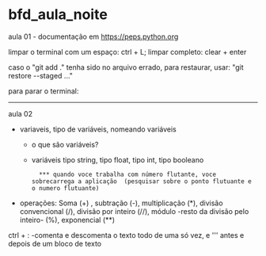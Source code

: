 # bfd_aula_noite
aula 01 - documentação em https://peps.python.org

limpar o terminal com um espaço: ctrl + L; limpar completo: clear + enter

caso o "git add ." tenha sido no arquivo errado, para restaurar, usar: "git restore --staged <file>..."

para parar o terminal: 

----------------------------------------------------------------------------------------------------------------

aula 02

- variaveis, tipo de variáveis, nomeando variáveis
    - o que são variáveis?

    - variáveis tipo string, tipo float, tipo int, tipo booleano

            *** quando voce trabalha com número flutante, voce sobrecarrega a aplicação  (pesquisar sobre o ponto flutuante e o numero flutuante)

- operações: Soma (+) , subtração (-), multiplicação (*), divisão convencional (/), divisão por inteiro (//), módulo -resto da divisão pelo inteiro- (%), exponencial (**)

ctrl + : -comenta e descomenta o texto todo de uma só vez, e ''' antes e depois de um bloco de texto 